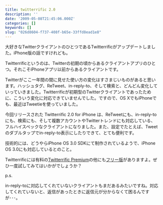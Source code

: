 ```yaml
---
title: twitterrific 2.0
description: ''
date: '2009-05-08T21:45:06.000Z'
categories: []
keywords: []
slug: "026d8604-f737-408f-b65e-33ffd8ead1e8"
---
```

大好きなTwitterクライアントのひとつであるTwitterrificがアップデートしました。iPhone版の話ですけれども。

Twitterrificというのは、Twitterの初期の頃からあるクライアントアプリのひとつ。それこそiPhoneアプリ以前からあるクライアントです。

Twitterがここ一年間の間に見せた使い方の変化はすさまじいものがあると思います。ハッシュタグ、ReTweet、in-reply-to、そして検索と、どんどん変化していっていきました。Twitterrificが初期型のTwitterクライアントであったために、こういう変化に対応できていませんでした。ですので、OS XでもiPhoneでも、最近はTweetieを使っていました。

今回リリースされた Twitterrific 2.0 for iPhone は、ReTweetにも、in-reply-toにも、検索にも、そして複数アカウントやTwitterトレンドにも対応している、フルハイスペックなクライアントになりました。また、設定でたとえば、Tweetのダブルタップでin-reply-to表示にしたりできて、とても便利です。

技術的には、どうやらiPhone OS 3.0 SDKにて制作されているようで、iPhone OS 3.0にも対応しているとのこと。

Twitterrificには有料の[Twitterrific Premium](http://itunes.apple.com/WebObjects/MZStore.woa/wa/viewSoftware?id=284542696&mt=8)の他にも[フリー版](http://itunes.apple.com/WebObjects/MZStore.woa/wa/viewSoftware?id=284540316&mt=8)がありますよ。ぜひ一度試してみてはいかがでしょうか？

p.s.

in-reply-toに対応してくれていないクライアントもまだあるみたいですね。対応してくれていないと、返信があったときに返信元が分からなくて困るんですが･･･。